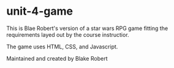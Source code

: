 # unit-4-game

This is Blae Robert's version of a star wars RPG game fitting the requirements layed out by the course instructior.

The game uses HTML, CSS, and Javascript.

Maintained and created by Blake Robert